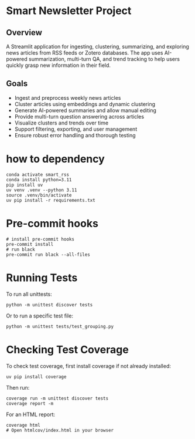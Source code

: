 # Smart Newsletter Project

## Overview

A Streamlit application for ingesting, clustering, summarizing, and exploring news articles from RSS feeds or Zotero databases. The app uses AI-powered summarization, multi-turn QA, and trend tracking to help users quickly grasp new information in their field.

## Goals
- Ingest and preprocess weekly news articles
- Cluster articles using embeddings and dynamic clustering
- Generate AI-powered summaries and allow manual editing
- Provide multi-turn question answering across articles
- Visualize clusters and trends over time
- Support filtering, exporting, and user management
- Ensure robust error handling and thorough testing

# how to dependency
```
conda activate smart_rss 
conda install python=3.11
pip install uv
uv venv .venv --python 3.11
source .venv/bin/activate
uv pip install -r requirements.txt
```

# Pre-commit hooks
```
# install pre-commit hooks
pre-commit install
# run black
pre-commit run black --all-files
```

# Running Tests
To run all unittests:
```
python -m unittest discover tests
```
Or to run a specific test file:
```
python -m unittest tests/test_grouping.py
```

# Checking Test Coverage
To check test coverage, first install coverage if not already installed:
```
uv pip install coverage
```
Then run:
```
coverage run -m unittest discover tests
coverage report -m
```
For an HTML report:
```
coverage html
# Open htmlcov/index.html in your browser
```
